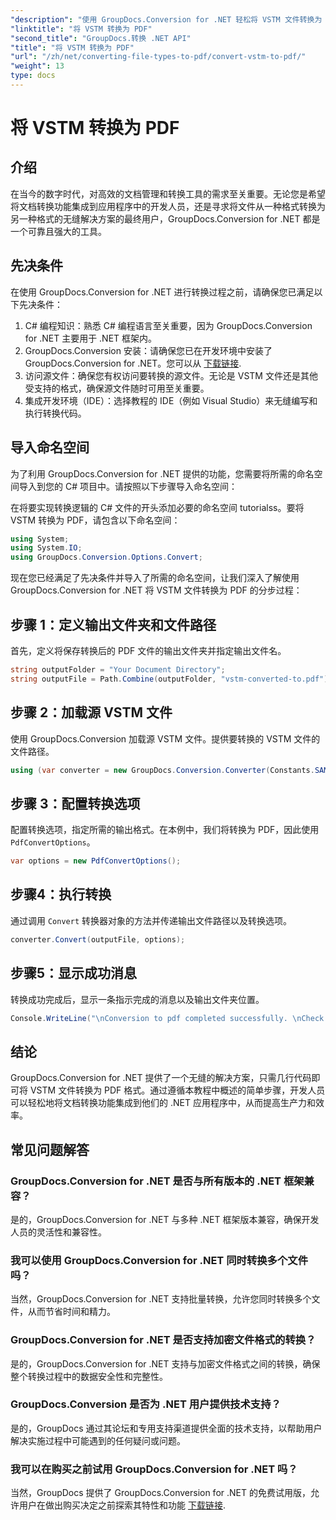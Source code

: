 ```yaml
---
"description": "使用 GroupDocs.Conversion for .NET 轻松将 VSTM 文件转换为 PDF 格式。轻松简化您的文档管理流程。"
"linktitle": "将 VSTM 转换为 PDF"
"second_title": "GroupDocs.转换 .NET API"
"title": "将 VSTM 转换为 PDF"
"url": "/zh/net/converting-file-types-to-pdf/convert-vstm-to-pdf/"
"weight": 13
type: docs
---
```

# 将 VSTM 转换为 PDF

## 介绍
在当今的数字时代，对高效的文档管理和转换工具的需求至关重要。无论您是希望将文档转换功能集成到应用程序中的开发人员，还是寻求将文件从一种格式转换为另一种格式的无缝解决方案的最终用户，GroupDocs.Conversion for .NET 都是一个可靠且强大的工具。
## 先决条件
在使用 GroupDocs.Conversion for .NET 进行转换过程之前，请确保您已满足以下先决条件：
1. C# 编程知识：熟悉 C# 编程语言至关重要，因为 GroupDocs.Conversion for .NET 主要用于 .NET 框架内。
2. GroupDocs.Conversion 安装：请确保您已在开发环境中安装了 GroupDocs.Conversion for .NET。您可以从 [下载链接](https://releases。groupdocs.com/conversion/net/).
3. 访问源文件：确保您有权访问要转换的源文件。无论是 VSTM 文件还是其他受支持的格式，确保源文件随时可用至关重要。
4. 集成开发环境（IDE）：选择教程的 IDE（例如 Visual Studio）来无缝编写和执行转换代码。

## 导入命名空间
为了利用 GroupDocs.Conversion for .NET 提供的功能，您需要将所需的命名空间导入到您的 C# 项目中。请按照以下步骤导入命名空间：

在将要实现转换逻辑的 C# 文件的开头添加必要的命名空间 tutorialss。要将 VSTM 转换为 PDF，请包含以下命名空间：
```csharp
using System;
using System.IO;
using GroupDocs.Conversion.Options.Convert;
```

现在您已经满足了先决条件并导入了所需的命名空间，让我们深入了解使用 GroupDocs.Conversion for .NET 将 VSTM 文件转换为 PDF 的分步过程：
## 步骤 1：定义输出文件夹和文件路径
首先，定义将保存转换后的 PDF 文件的输出文件夹并指定输出文件名。
```csharp
string outputFolder = "Your Document Directory";
string outputFile = Path.Combine(outputFolder, "vstm-converted-to.pdf");
```
## 步骤 2：加载源 VSTM 文件
使用 GroupDocs.Conversion 加载源 VSTM 文件。提供要转换的 VSTM 文件的文件路径。
```csharp
using (var converter = new GroupDocs.Conversion.Converter(Constants.SAMPLE_VSTM))
```
## 步骤 3：配置转换选项
配置转换选项，指定所需的输出格式。在本例中，我们将转换为 PDF，因此使用 `PdfConvertOptions`。
```csharp
var options = new PdfConvertOptions();
```
## 步骤4：执行转换
通过调用 `Convert` 转换器对象的方法并传递输出文件路径以及转换选项。
```csharp
converter.Convert(outputFile, options);
```
## 步骤5：显示成功消息
转换成功完成后，显示一条指示完成的消息以及输出文件夹位置。
```csharp
Console.WriteLine("\nConversion to pdf completed successfully. \nCheck output in {0}", outputFolder);
```

## 结论
GroupDocs.Conversion for .NET 提供了一个无缝的解决方案，只需几行代码即可将 VSTM 文件转换为 PDF 格式。通过遵循本教程中概述的简单步骤，开发人员可以轻松地将文档转换功能集成到他们的 .NET 应用程序中，从而提高生产力和效率。
## 常见问题解答
### GroupDocs.Conversion for .NET 是否与所有版本的 .NET 框架兼容？
是的，GroupDocs.Conversion for .NET 与多种 .NET 框架版本兼容，确保开发人员的灵活性和兼容性。
### 我可以使用 GroupDocs.Conversion for .NET 同时转换多个文件吗？
当然，GroupDocs.Conversion for .NET 支持批量转换，允许您同时转换多个文件，从而节省时间和精力。
### GroupDocs.Conversion for .NET 是否支持加密文件格式的转换？
是的，GroupDocs.Conversion for .NET 支持与加密文件格式之间的转换，确保整个转换过程中的数据安全性和完整性。
### GroupDocs.Conversion 是否为 .NET 用户提供技术支持？
是的，GroupDocs 通过其论坛和专用支持渠道提供全面的技术支持，以帮助用户解决实施过程中可能遇到的任何疑问或问题。
### 我可以在购买之前试用 GroupDocs.Conversion for .NET 吗？
当然，GroupDocs 提供了 GroupDocs.Conversion for .NET 的免费试用版，允许用户在做出购买决定之前探索其特性和功能 [下载链接](https://releases。groupdocs.com/conversion/net/).